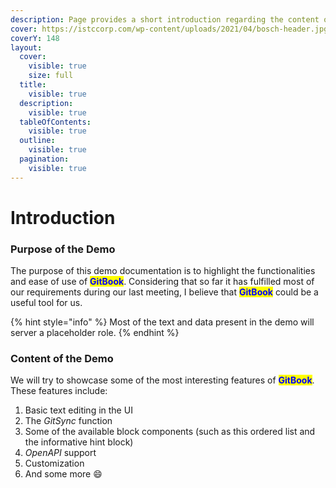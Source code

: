 ```yaml
---
description: Page provides a short introduction regarding the content of this documentation
cover: https://istccorp.com/wp-content/uploads/2021/04/bosch-header.jpg
coverY: 148
layout:
  cover:
    visible: true
    size: full
  title:
    visible: true
  description:
    visible: true
  tableOfContents:
    visible: true
  outline:
    visible: true
  pagination:
    visible: true
---
```


# Introduction

### Purpose of the Demo <a href="#purpose-of-the-demo" id="purpose-of-the-demo"></a>

The purpose of this demo documentation is to highlight the functionalities and ease of use of <mark style="color:blue;">**GitBook**</mark>. Considering that so far it has fulfilled most of our requirements during our last meeting, I believe that <mark style="color:blue;">**GitBook**</mark> could be a useful tool for us.&#x20;

{% hint style="info" %}
Most of the text and data present in the demo will server a placeholder role.
{% endhint %}

### Content of the Demo <a href="#content-of-the-demo" id="content-of-the-demo"></a>

We will try to showcase some of the most interesting features of <mark style="color:blue;">**GitBook**</mark>. These features include:

1. Basic text editing in the UI
2. The _GitSync_ function
3. Some of the available block components (such as this ordered list and the informative hint block)
4. _OpenAPI_ support
5. Customization
6. And some more 😄​
